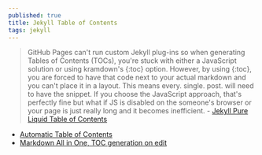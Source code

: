 ```yaml
---
published: true
title: Jekyll Table of Contents
tags: jekyll
---
```

 > GitHub Pages can't run custom Jekyll plug-ins so when generating Tables of Contents (TOCs), you're stuck with either a JavaScript solution or using kramdown's {:toc} option. However, by using {:toc}, you are forced to have that code next to your actual markdown and you can't place it in a layout. This means every. single. post. will need to have the snippet. If you choose the JavaScript approach, that's perfectly fine but what if JS is disabled on the someone's browser or your page is just really long and it becomes inefficient. - [Jekyll Pure Liquid Table of Contents](https://github.com/jossets/jekyll-toc)
 
- [ Automatic Table of Contents ](https://css-tricks.com/automatic-table-of-contents/)
- [Markdown All in One, TOC generation on edit](https://marketplace.visualstudio.com/items?itemName=yzhang.markdown-all-in-one#table-of-contents)

